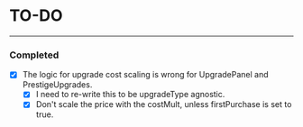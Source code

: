 # TO-DO

---

### Completed

- [x] The logic for upgrade cost scaling is wrong for UpgradePanel and PrestigeUpgrades.
  - [x] I need to re-write this to be upgradeType agnostic.
  - [x] Don't scale the price with the costMult, unless firstPurchase is set to true.